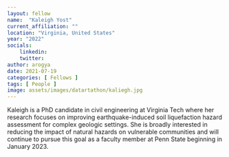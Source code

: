 ```yaml
---
layout: fellow
name:  "Kaleigh Yost"
current_affiliation: ""
location: "Virginia, United States"
year: "2022"
socials:
    linkedin: 
    twitter: 
author: arogya
date: 2021-07-19
categories: [ Fellows ]
tags: [ People ]
image: assets/images/datartathon/kaliegh.jpg
---
```



Kaleigh is a PhD candidate in civil engineering at Virginia Tech where her research focuses on improving earthquake-induced soil liquefaction hazard assessment for complex geologic settings. She is broadly interested in reducing the impact of natural hazards on vulnerable communities and will continue to pursue this goal as a faculty member at Penn State beginning in January 2023.
